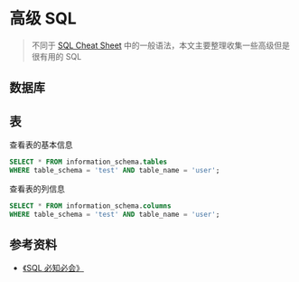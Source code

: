 # 高级 SQL

> 不同于 [SQL Cheat Sheet](sql-cheat-sheet.md) 中的一般语法，本文主要整理收集一些高级但是很有用的 SQL

## 数据库

## 表

查看表的基本信息

```sql
SELECT * FROM information_schema.tables
WHERE table_schema = 'test' AND table_name = 'user';
```

查看表的列信息

```sql
SELECT * FROM information_schema.columns
WHERE table_schema = 'test' AND table_name = 'user';
```

## 参考资料

- [《SQL 必知必会》](https://item.jd.com/11232698.html)
